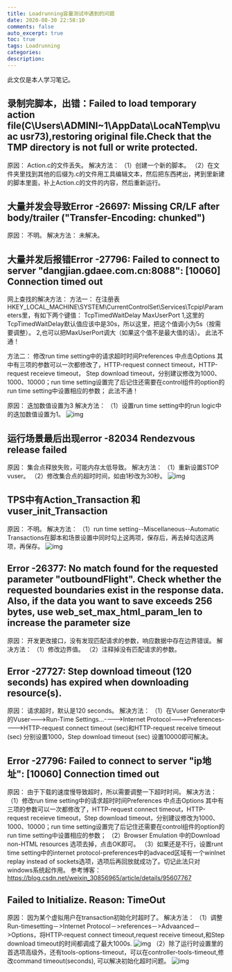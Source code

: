 ```yaml
---
title: Loadrunning容量测试中遇到的问题
date: 2020-08-30 22:58:10
comments: false
auto_excerpt: true
toc: true
tags: Loadrunning
categories: 
description:
---
```

此文仅是本人学习笔记。

## 录制完脚本，出错：Failed to load temporary action file(C\Users\ADMINI~1\AppData\LocaNTemp\vuac usr73),restoring original file.Check that the TMP directory is not full or write protected.
原因：
Action.c的文件丢失。
解决方法：
（1）创建一个新的脚本。
（2）在文件夹里找到其他的后缀为.c的文件用工具编辑文本，然后把东西拷出，拷到里新建的脚本里面，补上Action.c的文件的内容，然后重新运行。
## 大量并发会导致Error -26697: Missing CR/LF after body/trailer ("Transfer-Encoding: chunked")
原因：
不明。
解决方法：
未解决。
## 大量并发后报错Error -27796: Failed to connect to server "dangjian.gdaee.com.cn:8088": [10060] Connection timed out
网上查找的解决方法：
方法一：
在注册表HKEY_LOCAL_MACHINE\SYSTEM\CurrentControlSet\Services\Tcpip\Parameters里，有如下两个键值：
TcpTimedWaitDelay
MaxUserPort
1,这里的TcpTimedWaitDelay默认值应该中是30s，所以这里，把这个值调小为5s（按需要调整）。
2,也可以把MaxUserPort调大（如果这个值不是最大值的话）。
此法不通！

方法二：
修改run time setting中的请求超时时间Preferences 中点击Options 其中有三项的参数可以一次都修改了，HTTP-request connect timeout，HTTP-request receieve timeout，
Step download timeout，分别建议修改为1000、1000、10000；run time setting设置完了后记住还需要在control组件的option的run time setting中设置相应的参数；
此法不通！

原因：
迭加数值设置为3
解决方法：
（1）设置run time setting中的run logic中的迭加数值设置为1。
![img](/images/CapacityTestingIssues1.png)
## 运行场景最后出现error -82034 Rendezvous release failed
原因：
集合点释放失败，可能内存太低导致。
解决方法：
（1）重新设置STOP vuser。
（2）修改集合点的超时时间，如由1秒改为30秒。
![img](/images/CapacityTestingIssues2.png)
## TPS中有Action_Transaction 和 vuser_init_Transaction
原因：
不明。
解决方法：
（1）run time setting--Miscellaneous--Automatic Transactions在脚本和场景设置中同时勾上这两项，保存后，再去掉勾选这两项，再保存。
![img](/images/CapacityTestingIssues3.png)

## Error -26377: No match found for the requested parameter "outboundFlight". Check whether the requested boundaries exist in the response data. Also, if the data you want to save exceeds 256 bytes, use web_set_max_html_param_len to increase the parameter size
原因：
开发更改接口，没有发现匹配请求的参数，响应数据中存在边界错误。
解决方法：
（1）修改边界值。
（2）注释掉没有匹配请求的参数。
## Error -27727: Step download timeout (120 seconds) has expired when downloading resource(s).
原因：
请求超时，默认是120 seconds。
解决方法：
（1）在Vuser Generator中的Vuser--->Run-Time Settings...---->Internet Protocol--->Preferences---->HTTP-request connect timeout (sec)和HTTP-request receive timeout (sec) 分别设置1000，Step download timeout (sec) 设置10000即可解决。
## Error -27796: Failed to connect to server "ip地址": [10060] Connection timed out
原因：
由于下载的速度慢导致超时，所以需要调整一下超时时间。
解决方法：
（1）修改run time setting中的请求超时时间Preferences 中点击Options 其中有三项的参数可以一次都修改了，HTTP-request connect timeout，HTTP-request receieve timeout，Step download timeout，分别建议修改为1000、1000、10000；run time setting设置完了后记住还需要在control组件的option的run time setting中设置相应的参数；
（2）Browser Emulation 中的Download non-HTML resources 选项去掉，点击OK即可。
（3）如果还是不行，设置runt time setting中的internet protocol-preferences中的advaced区域有一个winlnet replay instead of sockets选项，选项后再回放就成功了。切记此法只对windows系统起作用。
参考博客：https://blog.csdn.net/weixin_30856965/article/details/95607767
## Failed to Initialize. Reason: TimeOut 
原因：
因为某个虚拟用户在transaction初始化时超时了。
解决方法：
（1）调整 Run-timesetting－>Internet Protocol－>references－>Advaanced－>Options，将HTTP-request connect timeout,request receive timeout,和Step download timeout的时间都调成了最大1000s.
![img](/images/CapacityTestingIssues4.png)
（2）除了运行时设置里的首选项高级外，还有tools-options-timeout，可以在controller-tools-timeout,修改command timeout(seconds), 可以解决初始化超时问题。
![img](/images/CapacityTestingIssues5.png)